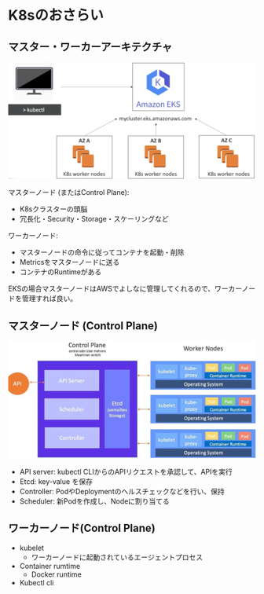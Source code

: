 # K8sのおさらい

## マスター・ワーカーアーキテクチャ
![alt text](../imgs/k8s_architecture.png "K8s Architecture")

マスターノード (またはControl Plane): 
- K8sクラスターの頭脳
- 冗長化・Security・Storage・スケーリングなど

ワーカーノード: 
- マスターノードの命令に従ってコンテナを起動・削除
- Metricsをマスターノードに送る
- コンテナのRuntimeがある

EKSの場合マスターノードはAWSでよしなに管理してくれるので、ワーカーノードを管理すれば良い。


## マスターノード (Control Plane)

![alt text](../imgs/k8s_master_worker.png "K8s Architecture")

- API server: kubectl CLIからのAPIリクエストを承認して、APIを実行
- Etcd: key-value を保存
- Controller: PodやDeploymentのヘルスチェックなどを行い、保持
- Scheduler: 新Podを作成し、Nodeに割り当てる

## ワーカーノード(Control Plane)

- kubelet
  - ワーカーノードに起動されているエージェントプロセス
- Container rumtime
  - Docker runtime
- Kubectl cli

